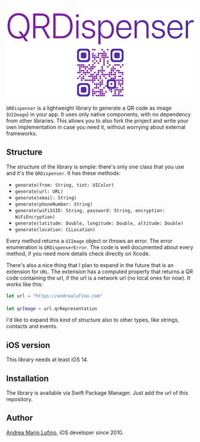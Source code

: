 <p align="center">
  <img src="Icon.png" height="250" />
</p>

`QRDispenser` is a lightweight library to generate a QR code as image (`UIImage`) in your app. It uses only native components, with no dependency from other libraries. This allows you to also fork the project and write your own implementation in case you need it, without worrying about external frameworks.

## Structure

The structure of the library is simple: there's only one class that you use and it's the `QRDispenser`. It has these methods:

- `generate(from: String, tint: UIColor)`
- `generate(url: URL)`
- `generate(email: String)`
- `generate(phoneNumber: String)`
- `generate(wiFiSSID: String, password: String, encryption: WiFiEncryption)`
- `generate(latitude: Double, longitude: Double, altitude: Double)`
- `generate(location: CLLocation)`

Every method returns a `UIImage` object or throws an error. The error enumeration is `QRDispenserError`. The code is well documented about every method, if you need more details check directly on Xcode.

There's also a nice thing that I plan to expand in the future that is an extension for `URL`. The extension has a computed property that returns a QR code containing the url, if the url is a network url (no local ones for now). It works like this: 

```swift
let url = "https://andrealufino.com"

let qrImage = url.qrRepresentation
```

I'd like to expand this kind of structure also to other types, like strings, contacts and events.

## iOS version

This library needs at least iOS 14.

## Installation

The library is available via Swift Package Manager. Just add the url of this repository.

## Author

[Andrea Mario Lufino](andrealufino.com), iOS developer since 2010.
